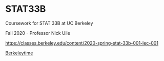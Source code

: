# STAT33B
Coursework for STAT 33B at UC Berkeley

Fall 2020 - Professor Nick Ulle

https://classes.berkeley.edu/content/2020-spring-stat-33b-001-lec-001

[Berkeleytime](https://www.berkeleytime.com/catalog/STAT/33B/)
